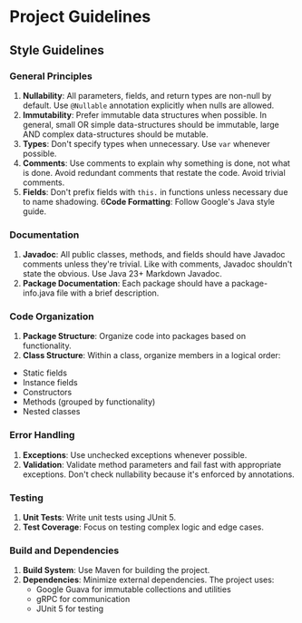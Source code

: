 # Project Guidelines

## Style Guidelines

### General Principles

1. **Nullability**: All parameters, fields, and return types are non-null by default. Use `@Nullable` annotation explicitly when nulls are allowed.
2. **Immutability**: Prefer immutable data structures when possible. In general, small OR simple data-structures should be immutable, large AND complex data-structures should be mutable.
3. **Types**: Don't specify types when unnecessary. Use `var` whenever possible.
4. **Comments**: Use comments to explain why something is done, not what is done. Avoid redundant comments that restate the code. Avoid trivial comments.
5. **Fields**: Don't prefix fields with `this.` in functions unless necessary due to name shadowing.
6**Code Formatting**: Follow Google's Java style guide.

### Documentation

1. **Javadoc**: All public classes, methods, and fields should have Javadoc comments unless they're trivial. Like with comments, Javadoc shouldn't state the obvious. Use Java 23+ Markdown Javadoc.
2. **Package Documentation**: Each package should have a package-info.java file with a brief description.

### Code Organization

1. **Package Structure**: Organize code into packages based on functionality.
2. **Class Structure**: Within a class, organize members in a logical order:

- Static fields
- Instance fields
- Constructors
- Methods (grouped by functionality)
- Nested classes

### Error Handling

1. **Exceptions**: Use unchecked exceptions whenever possible.
2. **Validation**: Validate method parameters and fail fast with appropriate exceptions. Don't check nullability because it's enforced by annotations.

### Testing

1. **Unit Tests**: Write unit tests using JUnit 5.
2. **Test Coverage**: Focus on testing complex logic and edge cases.

### Build and Dependencies

1. **Build System**: Use Maven for building the project.
2. **Dependencies**: Minimize external dependencies. The project uses:
   - Google Guava for immutable collections and utilities
   - gRPC for communication
   - JUnit 5 for testing
